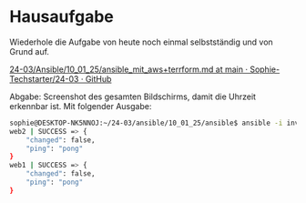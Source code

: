 # Hausaufgabe

Wiederhole die Aufgabe von heute noch einmal selbstständig und von Grund auf.

[24-03/Ansible/10_01_25/ansible_mit_aws+terrform.md at main · Sophie-Techstarter/24-03 · GitHub](https://github.com/Sophie-Techstarter/24-03/blob/main/Ansible/10_01_25/ansible_mit_aws+terrform.md)

Abgabe: Screenshot des gesamten Bildschirms, damit die Uhrzeit erkennbar ist. Mit folgender Ausgabe:

```bash
sophie@DESKTOP-NK5NNOJ:~/24-03/ansible/10_01_25/ansible$ ansible -i inventory.ini all -m ping
web2 | SUCCESS => {
    "changed": false,
    "ping": "pong"
}
web1 | SUCCESS => {
    "changed": false,
    "ping": "pong"
}
```
